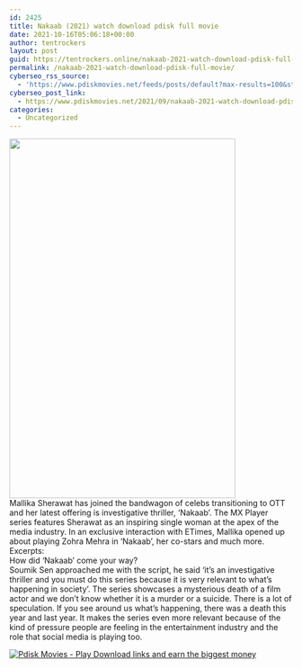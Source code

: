 ```yaml
---
id: 2425
title: Nakaab (2021) watch download pdisk full movie
date: 2021-10-16T05:06:18+00:00
author: tentrockers
layout: post
guid: https://tentrockers.online/nakaab-2021-watch-download-pdisk-full-movie/
permalink: /nakaab-2021-watch-download-pdisk-full-movie/
cyberseo_rss_source:
  - 'https://www.pdiskmovies.net/feeds/posts/default?max-results=100&start-index=201'
cyberseo_post_link:
  - https://www.pdiskmovies.net/2021/09/nakaab-2021-watch-download-pdisk-full.html
categories:
  - Uncategorized
---
```

<div class="separator">
  <a href="https://1.bp.blogspot.com/-XR5-RyFLXno/YVMvhNbBgYI/AAAAAAAAbaU/CQ6Cf2wzglgX_M4knSWERvBqCihYNzMfACLcBGAsYHQ/s1596/Nakaab%2B%25282021%2529%2Bpdisk%2Bfull%2Bmovie.jpg" imageanchor="1"><img loading="lazy" border="0" data-original-height="1596" data-original-width="1000" height="640" src="https://1.bp.blogspot.com/-XR5-RyFLXno/YVMvhNbBgYI/AAAAAAAAbaU/CQ6Cf2wzglgX_M4knSWERvBqCihYNzMfACLcBGAsYHQ/w402-h640/Nakaab%2B%25282021%2529%2Bpdisk%2Bfull%2Bmovie.jpg" width="402" /></a>
</div>



<div>
  <div>
    <span>Mallika Sherawat has joined the bandwagon of celebs transitioning to OTT and her latest offering is investigative thriller, &#8216;Nakaab&#8217;. The MX Player series features Sherawat as an inspiring single woman at the apex of the media industry. In an exclusive interaction with ETimes, Mallika opened up about playing Zohra Mehra in &#8216;Nakaab&#8217;, her co-stars and much more. Excerpts:</span>
  </div>
  
  <div>
    <span>How did &#8216;Nakaab&#8217; come your way?</span>
  </div>
  
  <div>
    <span>Soumik Sen approached me with the script, he said &#8216;it&#8217;s an investigative thriller and you must do this series because it is very relevant to what&#8217;s happening in society&#8217;. The series showcases a mysterious death of a film actor and we don&#8217;t know whether it is a murder or a suicide. There is a lot of speculation. If you see around us what&#8217;s happening, there was a death this year and last year. It makes the series even more relevant because of the kind of pressure people are feeling in the entertainment industry and the role that social media is playing too.</span>
  </div>
</div>

[![](https://1.bp.blogspot.com/-KJZYdQTn3nw/YS8VdIdXMyI/AAAAAAAAaw4/BR8dsGkpxw0T8C_4G4ALfMA7cP79KN3kwCLcBGAsYHQ/w400-h58/play_download_buttuons-removebg-preview.png "Pdisk Movies - Play Download links and earn the biggest money")](https://www.pdisks.com/share-video?videoid=nv2m1l003rb5)